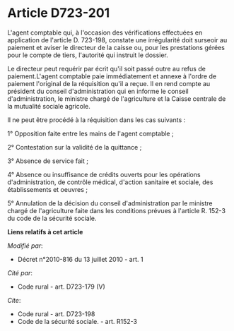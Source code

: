# Article D723-201

L'agent comptable qui, à l'occasion des vérifications effectuées en application de l'article D. 723-198, constate une
irrégularité doit surseoir au paiement et aviser le directeur de la caisse ou, pour les prestations gérées pour le compte de
tiers, l'autorité qui instruit le dossier. 

Le directeur peut requérir par écrit qu'il soit passé outre au refus de paiement.L'agent comptable paie immédiatement et
annexe à l'ordre de paiement l'original de la réquisition qu'il a reçue. Il en rend compte au président du conseil
d'administration qui en informe le conseil d'administration, le ministre chargé de l'agriculture et la Caisse centrale de la
mutualité sociale agricole. 

Il ne peut être procédé à la réquisition dans les cas suivants : 

1° Opposition faite entre les mains de l'agent comptable ; 

2° Contestation sur la validité de la quittance ; 

3° Absence de service fait ; 

4° Absence ou insuffisance de crédits ouverts pour les opérations d'administration, de contrôle médical, d'action sanitaire
et sociale, des établissements et oeuvres ; 

5° Annulation de la décision du conseil d'administration par le ministre chargé de l'agriculture faite dans les conditions
prévues à l'article R. 152-3 du code de la sécurité sociale.

**Liens relatifs à cet article**

_Modifié par_:

  - Décret n°2010-816 du 13 juillet 2010 - art. 1

_Cité par_:

  - Code rural - art. D723-179 (V)

_Cite_:

  - Code rural - art. D723-198
  - Code de la sécurité sociale. - art. R152-3
